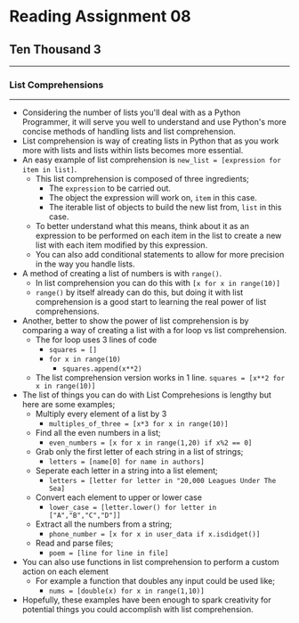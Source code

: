 # Reading Assignment 08

## Ten Thousand 3

---

### List Comprehensions

---

- Considering the number of lists you'll deal with as a Python Programmer, it will serve you well to understand and use Python's more concise methods of handling lists and list comprehension.
- List comprehension is way of creating lists in Python that as you work more with lists and lists within lists becomes more essential.
- An easy example of list comprehension is `new_list = [expression for item in list]`.
  - This list comprehension is composed of three ingredients;
    - The `expression` to be carried out.
    - The object the expression will work on, `item` in this case.
    - The iterable list of objects to build the new list from, `list` in this case.
  - To better understand what this means, think about it as an expression to be performed on each item in the list to create a new list with each item modified by this expression.
  - You can also add conditional statements to allow for more precision in the way you handle lists.
- A method of creating a list of numbers is with `range()`.
  - In list comprehension you can do this with `[x for x in range(10)]`
  - `range()` by itself already can do this, but doing it with list comprehension is a good start to learning the real power of list comprehensions.
- Another, better to show the power of list comprehension is by comparing a way of creating a list with a for loop vs list comprehension.
  - The for loop uses 3 lines of code
    - `squares = []`
    - `for x in range(10)`
      - `squares.append(x**2)`
  - The list comprehension version works in 1 line.
    `squares = [x**2 for x in range(10)]`
- The list of things you can do with List Comprehesions is lengthy but here are some examples;
  - Multiply every element of a list by 3
    - `multiples_of_three = [x*3 for x in range(10)]`
  - Find all the even numbers in a list;
    - `even_numbers = [x for x in range(1,20) if x%2 == 0]`
  - Grab only the first letter of each string in a list of strings;
    - `letters = [name[0] for name in authors]`
  - Seperate each letter in a string into a list element;
    - `letters = [letter for letter in "20,000 Leagues Under The Sea]`
  - Convert each element to upper or lower case
    - `lower_case = [letter.lower() for letter in ["A","B","C","D"]]`
  - Extract all the numbers from a string;
    - `phone_number = [x for x in user_data if x.isdidget()]`
  - Read and parse files;
    - `poem = [line for line in file]`
- You can also use functions in list comprehension to perform a custom action on each element
  - For example a function that doubles any input could be used like;
    - `nums = [double(x) for x in range(1,10)]`
- Hopefully, these examples have been enough to spark creativity for potential things you could accomplish with list comprehension.
